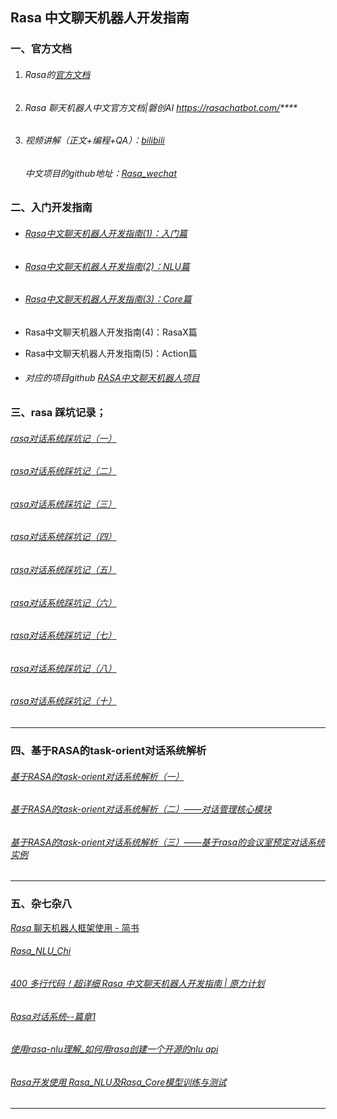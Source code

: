 ## Rasa 中文聊天机器人开发指南

### 一、官方文档

1. ###### Rasa的[官方文档](https://rasa.com/docs/rasa/playground)

2. ###### Rasa 聊天机器人中文官方文档|磐创AI https://rasachatbot.com/****

3. ###### 视频讲解（正文+编程+QA）：[bilibili](https://links.jianshu.com/go?to=https%3A%2F%2Fwww.bilibili.com%2Fvideo%2Fav16505671%2F)

   ###### 中文项目的github地址：[Rasa_wechat](https://links.jianshu.com/go?to=https%3A%2F%2Fgithub.com%2FRowl1ng%2Frasa_wechat)  

### 二、入门开发指南

- ###### [Rasa中文聊天机器人开发指南(1)：入门篇](https://jiangdg.blog.csdn.net/article/details/104328946)

- ###### [Rasa中文聊天机器人开发指南(2)：NLU篇](https://jiangdg.blog.csdn.net/article/details/104530994)

- ###### [Rasa中文聊天机器人开发指南(3)：Core篇](https://jiangdg.blog.csdn.net/article/details/105434136)

- Rasa中文聊天机器人开发指南(4)：RasaX篇

- Rasa中文聊天机器人开发指南(5)：Action篇

- ###### 对应的项目github [RASA中文聊天机器人项目](https://github.com/jiangdongguo/ChitChatAssistant)

### 三、rasa 踩坑记录；

###### [rasa对话系统踩坑记（一）](https://www.jianshu.com/p/5d9aa2a444a3)

###### [rasa对话系统踩坑记（二）](https://www.jianshu.com/p/4ecd09be4419)

###### [rasa对话系统踩坑记（三）](https://www.jianshu.com/p/ae028903d748)

###### [rasa对话系统踩坑记（四）](https://www.jianshu.com/p/9393d319e698)

###### [rasa对话系统踩坑记（五）](https://www.jianshu.com/p/eec63e56db07)

###### [rasa对话系统踩坑记（六）](https://www.jianshu.com/p/21808ac8d409)

###### [rasa对话系统踩坑记（七）](https://www.jianshu.com/p/405c087c2f7f)

###### [rasa对话系统踩坑记（八）](https://www.jianshu.com/p/6a93209c48a4)

###### [rasa对话系统踩坑记（十）](https://www.jianshu.com/p/debcf0041fcb)

-----

### 四、基于RASA的task-orient对话系统解析

###### [基于RASA的task-orient对话系统解析（一）](https://zhuanlan.zhihu.com/p/75517803)

###### [基于RASA的task-orient对话系统解析（二）——对话管理核心模块](https://zhuanlan.zhihu.com/p/78665885)

###### [基于RASA的task-orient对话系统解析（三）——基于rasa的会议室预定对话系统实例](https://zhuanlan.zhihu.com/p/81430436)

---

### 五、杂七杂八

[*Rasa* 聊天机器人框架使用 - 简书](https://www.baidu.com/link?url=ye2Ul5nXwM9goOiEDZbjlQ_HtzrQ5QhH2gZ66eeoY4kk0FtPEVXT7TwkCn2KEkES&wd=&eqid=9a7880a8000115a0000000046193720e)

###### [Rasa_NLU_Chi](https://jverson.com/ai/rasa_nlu_chi_demo.html)

###### [400 多行代码！超详细 Rasa 中文聊天机器人开发指南 | 原力计划](https://flashgene.com/archives/110272.html)

###### [Rasa对话系统--篇章1 ](https://www.jianshu.com/p/edc55ee036f3)

###### [使用rasa-nlu理解_如何用rasa创建一个开源的nlu api](https://blog.csdn.net/weixin_26749843/article/details/109071201)

###### [Rasa开发使用 Rasa_NLU及Rasa_Core模型训练与测试](https://blog.csdn.net/ling620/article/details/99845885)

###### 



----

###### 

